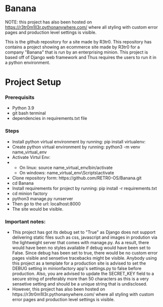 # Banana
NOTE: this project has also been hosted on https://r3tr0m1ll3r.pythonanywhere.com/ where all styling with custom error pages and production level settings is visible.

This is the github repository for a site made by R3tr0. This repository has contains a project showing an ecommerce site made by R3tr0 for a company "Banana" that is run by an enterprising minion. This project is based off of Django web framework and Thus requires the users to run it in a python environment.

<h1>Project Setup</h1>
<h3>Prerequisits</h3>
<ul>
  <li>Python 3.9</li>
  <li>git bash terminal</li>
  <li>dependencies in requirements.txt file</>
</ul>
  
<h3>Steps</h3>
<ul>
  <li>Install python virtual environment by running: pip install virtualenv: 
  <li>Create python virtual environment by running: python3 -m venv name_virtual_env</li>
  <li>Activate Virtul Env:<li/>
  <ul>
    <li>On linux: source name_virtual_env/bin/activate</li>
    <li>On windows: name_virtual_env\Scripts\activate </li>
  </ul>
  <li>Clone repository form: https://github.com/RETR0-OS/Banana.git </li>
  <li>cd Banana </li>
  <li> Install requirements for project by running: pip install -r requirements.txt </li>
  <li>cd minion factory </li>
  <li>python3 manage.py runserver </li>
  <li>Then go to the url: localhost:8000</li>
  <li>The site would be visible.</li>
</ul> 
  <h3> Important notes:</h3>
  <ul>
    <li>This project has got its debug set to "True" as Django does not support delivering static files such as css, javascript and images in prodution via the lightweight server that comes with manage.py. As a result, there would have been no styles available if debug would have been set to False. Since debug has been set to true, there would be no custom error pages visible and sensetive tracebacks might be visible. Anybody using this project as a template for a production site is advised to set the DEBUG setting in minionfactory app's settings.py to false before production. Also, you are advised to update the SECRET_KEY field to a secure string of preferably more than 50 characters as this is a very sensetive setting and should be a unique string that is undisclosed.</li>
    <li>However, this project has also been hosted on https://r3tr0m1ll3r.pythonanywhere.com/ where all styling with custom error pages and production level settings is visible.</li>
  </ul>
